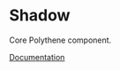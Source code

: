 # Shadow

Core Polythene component.

[Documentation](https://github.com/ArthurClemens/polythene/blob/master/packages/docs/components/shadow.md)
